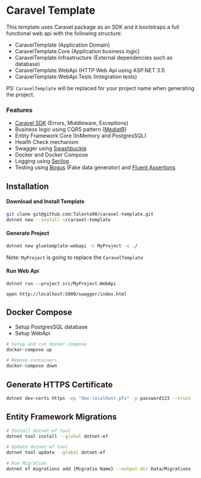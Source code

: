 # Caravel Template

This template uses Caravel package as an SDK and it bootstraps a full functional web api with the following structure:

* CaravelTemplate (Application Domain)
* CaravelTemplate.Core (Application business logic)
* CaravelTemplate.Infrastructure (External dependencies such as database)
* CaravelTemplate.WebApi (HTTP Web Api using ASP.NET 3.1)
* CaravelTemplate.WebApi.Tests (Integration tests)

PS: `CaravelTemplate` will be replaced for your project name when generating the project.

### Features

* [Caravel SDK](https://github.com/talento90/caravel) (Errors, Middleware, Exceptions)
* Business logic using CQRS pattern  ([MediatR](https://github.com/jbogard/MediatR))
* Entity Framework Core (InMemory and PostgresSQL)
* Health Check mechanism
* Swagger using [Swashbuckle](https://github.com/domaindrivendev/Swashbuckle)
* Docker and Docker Compose
* Logging using [Serilog](https://serilog.net/)
* Testing using [Bogus](https://github.com/bchavez/Bogus) (Fake data generator) and [Fluent Assertions](https://fluentassertions.com/)


## Installation

#### Download and Install Template
```bash
git clone git@github.com:Talento90/caravel-template.git
dotnet new --install ~/caravel-template
```

#### Generate Project
```bash
dotnet new gluetemplate-webapi -n MyProject -o ./
```
Note: `MyProject` is  going to replace the `CaravelTemplate`  

#### Run Web Api

`dotnet run --project src/MyProject.WebApi`

`open http://localhost:5000/swagger/index.html`


## Docker Compose

* Setup PostgresSQL database
* Setup WebApi

```bash
# Setup and run docker compose
docker-compose up

# Remove containers
docker-compose down
```

## Generate HTTPS Certificate

```bash
dotnet dev-certs https -ep "dev-localhost.pfx" -p password123 --trust
```

## Entity Framework Migrations

```bash
# Install dotnet-ef tool
dotnet tool install --global dotnet-ef

# Update dotnet-ef tool
dotnet tool update --global dotnet-ef

# Run Migration
dotnet ef migrations add {Migratio Name} --output-dir Data/Migrations --project src/CaravelTemplate.Infrastructure
```